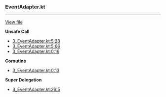 ### EventAdapter.kt
---
[View file](files/3_EventAdapter.kt)

**Unsafe Call**

 - [3_EventAdapter.kt:5:28](files/3_EventAdapter.kt#L5:)
 - [3_EventAdapter.kt:5:66](files/3_EventAdapter.kt#L5:)
 - [3_EventAdapter.kt:0:16](files/3_EventAdapter.kt#L0:)

**Coroutine**

 - [3_EventAdapter.kt:0:13](files/3_EventAdapter.kt#L0:)

**Super Delegation**

 - [3_EventAdapter.kt:26:5](files/3_EventAdapter.kt#L26)
